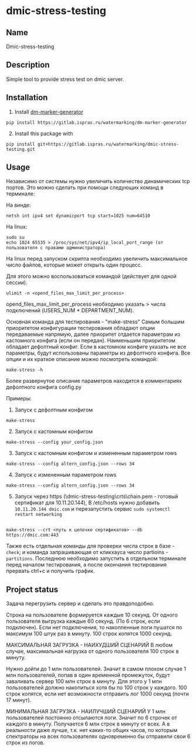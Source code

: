 # dmic-stress-testing

## Name

Dmic-stress-testing

## Description

Simple tool to provide stress test on dmic server.

## Installation

1) Install [dm-marker-generator](https://gitlab.ispras.ru/watermarking/dm-marker-generator)

```
pip install https://gitlab.ispras.ru/watermarking/dm-marker-generator
```

2) Install this package with

```
pip install git+https://gitlab.ispras.ru/watermarking/dmic-stress-testing.git
```

## Usage

Независимо от системы нужно увеличить количество динамических tcp портов.
Это можно сделать при помощи следующих команд в терминале:

На винде:

```
netsh int ipv4 set dynamicport tcp start=1025 num=64510
```

На linux:

```
sudo su 
echo 1024 65535 > /proc/sys/net/ipv4/ip_local_port_range (от пользователя с правами администратора)
```

На linux перед запуском скрипта необходимо увеличить максимальное число файлов, которые может открыть один процесс.

Для этого можно воспользоваться командой (действует для одной сессии).

```
ulimit -n <opend_files_max_limit_per_process>
```

opend_files_max_limit_per_process необходимо указать > числа подключений (USERS_NUM * DEPARTMENT_NUM).  

Основная команда для тестирования - "make-stress"
Самым большим приоритетом конфигурации тестирования обладают опции передаваемые напрямую, далее приоритет отдается параметрам из кастомного конфига (если он передан). Наименьшим приоритетом обладает дефолтный конфиг.
Если в кастомном конфиге указать не все параметры, будут использованы параметры из дефолтного конфига.
Все опции и их краткое описание можно посмотреть командой:

```
make-stress -h
```

Более развернутое описание параметров находится в комментариях дефолтного конфига config.py

Примеры:

1) Запуск с дефолтным конфигом

```
make-stress
```

2) Запуск с кастомным конфигом

```
make-stress --config your_config.json
```

3) Запуск с кастомным конфигом и измененным параметром rows

```
make-stress --config altern_config.json --rows 34
```

4) Запуск с измененным параметром rows

```
make-stress --config altern_config.json --rows 34
```

5) Запуск через https (\dmic-stress-testing\crts\chain.pem - готовый сертификат для 10.11.20.144),
В /etc/hosts нужно добавить `10.11.20.144 dmic.com` и перезапустить сервис `sudo systemctl restart networking`

```

make-stress --crt <путь к цепочке сертификатов> --db https://dmic.com:443 
```

Также есть отдельная команды для проверки числа строк в базе - `check`; и команда запрашивающая от кликхауса число partioins - `partitions`. Последнюю необходимо запустить в отдельном терминале перед началом тестирования, а после окончания тестирования прервать ctrl+c и получить график.

## Project status

Задача перегрузить сервер и сделать это правдоподобно.

Строка на пользователе формируется каждые 10 секунд.
От одного пользователя выгрузка каждые 60 секунд. (По 6 строк, если подключен).
Если нет подключения, то накопленные логи пушатся по максимум 100 штук раз в минуту.
100 строк копятся 1000 секунд.

МАКСИМАЛЬНАЯ ЗАГРУЗКА - НАИХУДШИЙ СЦЕНАРИЙ
В любом случае, максимальная нагрузка от одного пользователя 100 строк в минуту.

Нужно дойти до 1 млн пользователей.
Значит в самом плохом случае 1 млн пользователей, попав в один временной промежуток,
будут заваливать сервер 100 млн строк в минуту.
Для этого у 1 млн пользователей должно накопиться хотя бы по 100 строк у каждого.
100 строк копятся, если нет возможности отправить лог 1000 секунд (почти 17 минут).

МИНИМАЛЬНАЯ ЗАГРУЗКА - НАИЛУЧШИЙ СЦЕНАРИЙ
У 1 млн пользователей постоянно отсылаются логи. Значит по 6 строчек от каждого в минуту.
Получается 6 млн строк в минуту от всех.
А в реальности даже лучше, т.к. нет каких-то общих часов,
по которым спектраторы на всех пользователях одновременно бы отправили свои 6 строк из логов.
